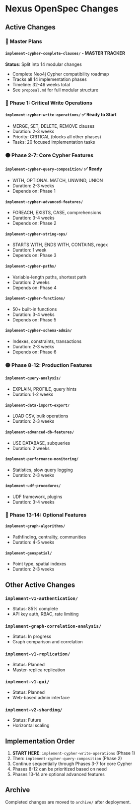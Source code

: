 # Nexus OpenSpec Changes

## Active Changes

### 🎯 Master Plans

#### `implement-cypher-complete-clauses/` - MASTER TRACKER
**Status**: Split into 14 modular changes
- Complete Neo4j Cypher compatibility roadmap
- Tracks all 14 implementation phases
- Timeline: 32-46 weeks total
- See `proposal.md` for full modular structure

### 🔴 Phase 1: Critical Write Operations

#### `implement-cypher-write-operations/` ✅ Ready to Start
- MERGE, SET, DELETE, REMOVE clauses
- Duration: 2-3 weeks
- Priority: CRITICAL (blocks all other phases)
- Tasks: 20 focused implementation tasks

### 🟠 Phase 2-7: Core Cypher Features

#### `implement-cypher-query-composition/` ✅ Ready
- WITH, OPTIONAL MATCH, UNWIND, UNION
- Duration: 2-3 weeks
- Depends on: Phase 1

#### `implement-cypher-advanced-features/`
- FOREACH, EXISTS, CASE, comprehensions
- Duration: 3-4 weeks
- Depends on: Phase 2

#### `implement-cypher-string-ops/`
- STARTS WITH, ENDS WITH, CONTAINS, regex
- Duration: 1 week
- Depends on: Phase 3

#### `implement-cypher-paths/`
- Variable-length paths, shortest path
- Duration: 2 weeks
- Depends on: Phase 4

#### `implement-cypher-functions/`
- 50+ built-in functions
- Duration: 3-4 weeks
- Depends on: Phase 5

#### `implement-cypher-schema-admin/`
- Indexes, constraints, transactions
- Duration: 2-3 weeks
- Depends on: Phase 6

### 🟡 Phase 8-12: Production Features

#### `implement-query-analysis/`
- EXPLAIN, PROFILE, query hints
- Duration: 1-2 weeks

#### `implement-data-import-export/`
- LOAD CSV, bulk operations
- Duration: 2-3 weeks

#### `implement-advanced-db-features/`
- USE DATABASE, subqueries
- Duration: 2 weeks

#### `implement-performance-monitoring/`
- Statistics, slow query logging
- Duration: 2-3 weeks

#### `implement-udf-procedures/`
- UDF framework, plugins
- Duration: 3-4 weeks

### 🔵 Phase 13-14: Optional Features

#### `implement-graph-algorithms/`
- Pathfinding, centrality, communities
- Duration: 4-5 weeks

#### `implement-geospatial/`
- Point type, spatial indexes
- Duration: 2-3 weeks

## Other Active Changes

### `implement-v1-authentication/`
- Status: 85% complete
- API key auth, RBAC, rate limiting

### `implement-graph-correlation-analysis/`
- Status: In progress
- Graph comparison and correlation

### `implement-v1-replication/`
- Status: Planned
- Master-replica replication

### `implement-v1-gui/`
- Status: Planned
- Web-based admin interface

### `implement-v2-sharding/`
- Status: Future
- Horizontal scaling

## Implementation Order

1. **START HERE**: `implement-cypher-write-operations` (Phase 1)
2. Then: `implement-cypher-query-composition` (Phase 2)
3. Continue sequentially through Phases 3-7 for core Cypher
4. Phases 8-12 can be prioritized based on need
5. Phases 13-14 are optional advanced features

## Archive

Completed changes are moved to `archive/` after deployment.
